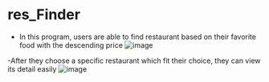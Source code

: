 # res_Finder

- In this program, users are able to find restaurant based on their favorite food with the descending price
![image](https://user-images.githubusercontent.com/72665227/140743175-1fbd1c21-0a77-4257-b5df-bdaf35b1909c.png)

-After they choose a specific restaurant which fit their choice, they can view its detail easily
![image](https://user-images.githubusercontent.com/72665227/140743322-68be7cf5-63ca-4630-9be5-884473ab4ac7.png)
